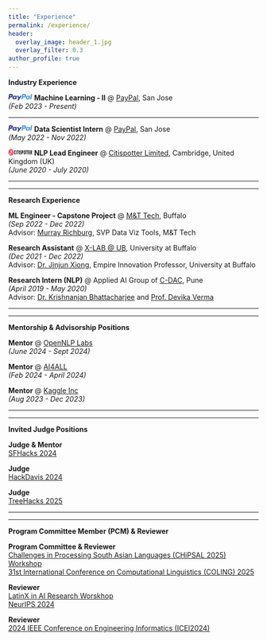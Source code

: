 ```yaml
---
title: "Experience"
permalink: /experience/
header:
  overlay_image: header_1.jpg
  overlay_filter: 0.3
author_profile: true
---
```

<b>Industry Experience</b>

<img src = "/images/paypal_logo.png" width="48" height="13">   <b>Machine Learning - II</b> @ <a href="https://www.linkedin.com/company/paypal"> PayPal</a>, San Jose <br>
<i>(Feb 2023 - Present)</i><br>

---

<img src = "/images/paypal_logo.png" width="48" height="13">   <b>Data Scientist Intern</b> @ <a href="https://www.linkedin.com/company/paypal"> PayPal</a>, San Jose <br>
<i>(May 2022 - Nov 2022)</i><br>

<img src = "/images/citispotter.webp" width="48" height="13">   <b>NLP Lead Engineer</b> @ <a href="http://citispotter.com/"> Citispotter Limited</a>, Cambridge, United Kingdom (UK)<br>
<i>(June 2020 - July 2020)</i><br>

---
---

<b>Research Experience</b>

<b>ML Engineer - Capstone Project</b> @ <a href="https://www3.mtb.com/careers/technology-careers"> M&T Tech</a>, Buffalo <br>
<i>(Sep 2022 - Dec 2022)</i><br> 
Advisor: [Murray Richburg](https://www.linkedin.com/in/murrayrichburg/), SVP Data Viz Tools, M&T Tech<br>

<b>Research Assistant</b> @ <a href="https://www.xlab-ub.com/home"> X-LAB @ UB</a>, University at Buffalo<br>
<i>(Dec 2021 - Dec 2022)</i><br> 
Advisor: [Dr. Jinjun Xiong](https://www.xlab-ub.com/home), Empire Innovation Professor, University at Buffalo <br>

<b>Research Intern (NLP)</b> @ Applied AI Group of <a href="https://www.cdac.in/">C-DAC</a>, Pune<br>
<i>(April 2019 - May 2020)</i><br>
Advisor: [Dr. Krishnanjan Bhattacharjee](https://www.linkedin.com/in/dr-krishnanjan-bhattacharjee-b1852141/) and [Prof. Devika Verma](https://www.linkedin.com/in/devikaverma/)

---
---

<b>Mentorship & Advisorship Positions</b>

<b>Mentor</b> @ [OpenNLP Labs](https://www.linkedin.com/company/opennlp/)<br>
<i>(June 2024 - Sept 2024)</i><br>

<b>Mentor</b> @ [AI4ALL](https://ai-4-all.org/)<br> 
<i>(Feb 2024 - April 2024)</i><br> 

<b>Mentor</b> @ [Kaggle Inc](https://www.kaggle.com/kagglex) <br>
<i>(Aug 2023 - Dec 2023)</i><br> 

---
---

<b>Invited Judge Positions</b>

<b>Judge & Mentor</b> <br>
[SFHacks 2024](https://www.linkedin.com/posts/paritoshkatre_sfhacks-sfbayarea-hackathon-activity-7183160116278407168-g7_G?utm_source=share&utm_medium=member_desktop)<br>

<b>Judge</b> <br>
[HackDavis 2024](https://2024.hackdavis.io/)<br>

<b>Judge</b><br>
[TreeHacks 2025](https://www.treehacks.com/)<br>

---
---

<b>Program Committee Member (PCM) & Reviewer</b>

<b>Program Committee & Reviewer</b><br>
[Challenges in Processing South Asian Languages (CHiPSAL 2025) Workshop](https://aclanthology.org/2025.chipsal-1.pdf)<br>
[31st International Conference on Computational Linguistics (COLING) 2025](https://coling2025.org/)<br>

<b>Reviewer</b><br>
[LatinX in AI Research Worskhop](https://www.latinxinai.org/neurips-2024)<br>
[NeurIPS 2024](https://neurips.cc/)<br>

<b>Reviewer</b><br>
[2024 IEEE Conference on Engineering Informatics (ICEI2024)](https://easychair.org/cfp/ICEI-2024)




